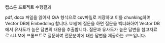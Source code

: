캡스톤 프로젝트 수행결과

pdf, docx 파일을 읽어서 Q/A 형식으로 csv파일로 저장하고 이를 chunking하여 Vector DB에 Embedding 합니다. 
UI창에 질문을 하면 질문을 벡터화하여 Vector DB에서 유사도가 높은 답변의 내용을 추출합니다. 
질문과 유사도가 높은 답변을 참고자료로 sLLM에 프롬프트로 질문하여 전문분야에 대한 답변을 제공하는 코드입니다.
